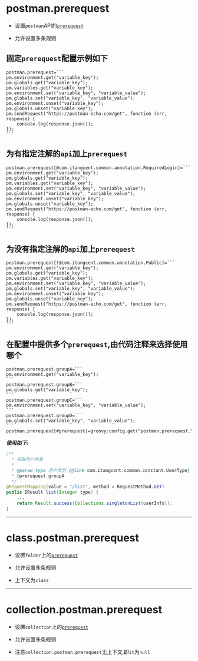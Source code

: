 # postman.prerequest

- 设置`postman`API的[`prerequest`](https://learning.postman.com/docs/postman/scripts/pre-request-scripts)

- 允许设置多条规则

## 固定`prerequest`配置示例如下

``````
postman.prerequest=```
pm.environment.get("variable_key");
pm.globals.get("variable_key");
pm.variables.get("variable_key");
pm.environment.set("variable_key", "variable_value");
pm.globals.set("variable_key", "variable_value");
pm.environment.unset("variable_key");
pm.globals.unset("variable_key");
pm.sendRequest("https://postman-echo.com/get", function (err, response) {
    console.log(response.json());
});
```
``````

## 为有指定注解的`api`加上`prerequest`

``````
postman.prerequest[@com.itangcent.common.annotation.RequiredLogin]=```
pm.environment.get("variable_key");
pm.globals.get("variable_key");
pm.variables.get("variable_key");
pm.environment.set("variable_key", "variable_value");
pm.globals.set("variable_key", "variable_value");
pm.environment.unset("variable_key");
pm.globals.unset("variable_key");
pm.sendRequest("https://postman-echo.com/get", function (err, response) {
    console.log(response.json());
});
```
``````

## 为没有指定注解的`api`加上`prerequest`

``````
postman.prerequest[!@com.itangcent.common.annotation.Public]=```
pm.environment.get("variable_key");
pm.globals.get("variable_key");
pm.variables.get("variable_key");
pm.environment.set("variable_key", "variable_value");
pm.globals.set("variable_key", "variable_value");
pm.environment.unset("variable_key");
pm.globals.unset("variable_key");
pm.sendRequest("https://postman-echo.com/get", function (err, response) {
    console.log(response.json());
});
```
``````

## 在配置中提供多个`prerequest`,由代码注释来选择使用哪个

``````
postman.prerequest.groupA=```
pm.environment.get("variable_key");
```
postman.prerequest.groupB=```
pm.globals.get("variable_key");
```
postman.prerequest.groupC=```
pm.environment.set("variable_key", "variable_value");
```
postman.prerequest.groupD=```
pm.globals.set("variable_key", "variable_value");
```
postman.prerequest[#prerequest]=groovy:config.get("postman.prerequest."+it.doc("prerequest"))
``````

***使用如下:***

```java
/**
  * 获取用户列表
  *
  * @param type 用户类型 {@link com.itangcent.common.constant.UserType}
  * @prerequest groupA
  */
@RequestMapping(value = "/list", method = RequestMethod.GET)
public IResult list(Integer type) {
    ...
    return Result.success(Collections.singletonList(userInfo));
}
```

---

# class.postman.prerequest

- 设置`folder`上的[`prerequest`](https://learning.postman.com/docs/writing-scripts/pre-request-scripts/#re-using-pre-request-scripts)

- 允许设置多条规则

- 上下文为`class`

---

# collection.postman.prerequest

- 设置`collection`上的[`prerequest`](https://learning.postman.com/docs/writing-scripts/pre-request-scripts/#re-using-pre-request-scripts)

- 允许设置多条规则

- 注意`collection.postman.prerequest`无上下文,即`it`为`null`